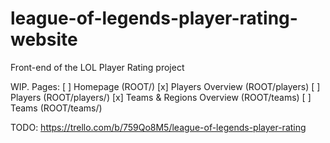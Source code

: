 # league-of-legends-player-rating-website
Front-end of the LOL Player Rating project

WIP. Pages:
[ ] Homepage (ROOT/)
[x] Players Overview (ROOT/players)
[ ] Players (ROOT/players/<number>)
[x] Teams & Regions Overview (ROOT/teams)
[ ] Teams (ROOT/teams/<number>)
  
TODO: https://trello.com/b/759Qo8M5/league-of-legends-player-rating

